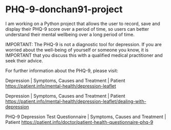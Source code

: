 # PHQ-9-donchan91-project
I am working on a Python project that allows the user to record, save and display their PHQ-9 score over a period of time, so users can better understand their mental wellbeing over a long period of time.

IMPORTANT: The PHQ-9 is not a diagnostic tool for depression. If you are worried about the well-being of yourself or someone you know, it is IMPORTANT that you discuss this with a qualified medical practitioner and seek their advice. 

For further information about the PHQ-9, please visit:

Depression | Symptoms, Causes and Treatment | Patient
https://patient.info/mental-health/depression-leaflet


Depression | Symptoms, Causes and Treatment | Patient
https://patient.info/mental-health/depression-leaflet/dealing-with-depression

PHQ-9 Depression Test Questionnaire | Symptoms, Causes and Treatment | Patient
https://patient.info/doctor/patient-health-questionnaire-phq-9
